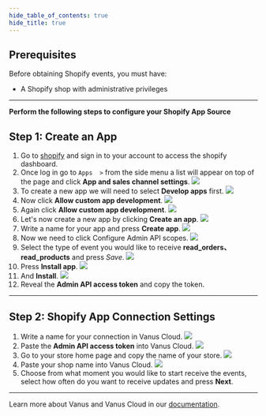 ```yaml
--- 
hide_table_of_contents: true
hide_title: true
---
```


## Prerequisites

Before obtaining Shopify events, you must have:

- A Shopify shop with administrative privileges 

---

**Perform the following steps to configure your Shopify App Source**

## Step 1: Create an App
1. Go to [shopify](https://shopify.com) and sign in to your account to access the shopify dashboard.
2. Once log in go to `Apps  >` from the side menu a list will appear on top of the page and click **App and sales channel settings**.
![](images/img.png)
3. To create a new app we will need to select **Develop apps** first.
![](images/img_1.png)
4. Now click **Allow custom app development**.
![](images/img_2.png)
5. Again click **Allow custom app development**.
![](images/img_3.png)
6. Let's now create a new app by clicking **Create an app**.
![](images/img_4.png)
7. Write a name for your app and press **Create app**.
![](images/img_5.png)
8. Now we need to click Configure Admin API scopes.
![](images/img_6.png)
9. Select the type of event you would like to receive **read_orders、read_products** and press *Save*.
![](images/img_7.png)
10. Press **Install app**.
![](images/img_8.png)
11. And **Install**.
![](images/img_9.png)
12. Reveal the **Admin API access token** and copy the token.

---

## Step 2: Shopify App Connection Settings
1. Write a name for your connection in Vanus Cloud.
![](images/name.png)
2. Paste the **Admin API access token** into Vanus Cloud.
![](images/img_11.png)
3. Go to your store home page and copy the name of your store.
![](images/img_12.png)
4. Paste your shop name into Vanus Cloud.
![](images/img_13.png)
5. Choose from what moment you would like to start receive the events,
    select how often do you want to receive updates and press **Next**.

---

Learn more about Vanus and Vanus Cloud in our [documentation](https://docs.vanus.ai).